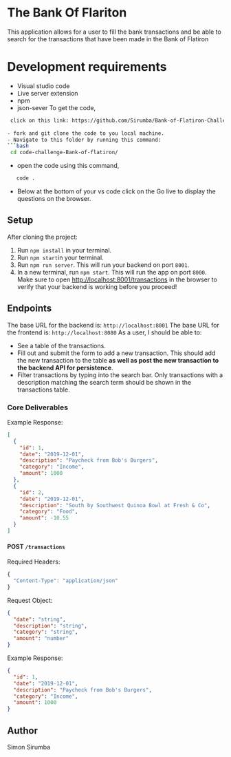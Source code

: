 # The Bank Of Flariton
This application allows for a user to fill the bank transactions and be able to search for the transactions that have been made in the Bank of Flatiron 
# Development requirements
- Visual studio code
- Live server  extension
- npm
- json-sever
To get the code,
```bash
 click on this link: https://github.com/Sirumba/Bank-of-Flatiron-Challenge
 
- fork and git clone the code to you local machine.
- Navigate to this folder by running this command:
```bash
 cd code-challenge-Bank-of-flatiron/
 ```
- open the code using this command,
```bash
   code .
```
- Below at the bottom of your vs code click on the Go live to display the questions on the browser.
## Setup
After cloning the project:
1. Run `npm install` in your terminal.
2. Run `npm start`in your terminal.
2. Run `npm run server`. This will run your backend on port `8001`.
3. In a new terminal, run `npm start`. This will run the app on port `8000`.
Make sure to open
[http://localhost:8001/transactions](http://localhost:8001/transactions) in the
browser to verify that your backend is working before you proceed!
## Endpoints
The base URL for the backend is: `http://localhost:8001`
The base URL for the frontend is: `http://localhost:8080`
As a user, I should be able to:
- See a table of the transactions.
- Fill out and submit the form to add a new transaction. This should add the new
  transaction to the table **as well as post the new transaction to the backend
  API for persistence**.
- Filter transactions by typing into the search bar. Only transactions with a
  description matching the search term should be shown in the transactions
  table.
### Core Deliverables
Example Response:
```json
[
  {
    "id": 1,
    "date": "2019-12-01",
    "description": "Paycheck from Bob's Burgers",
    "category": "Income",
    "amount": 1000
  },
  {
    "id": 2,
    "date": "2019-12-01",
    "description": "South by Southwest Quinoa Bowl at Fresh & Co",
    "category": "Food",
    "amount": -10.55
  }
]
```
#### POST `/transactions`
Required Headers:
```js
{
  "Content-Type": "application/json"
}
```
Request Object:
```json
{
  "date": "string",
  "description": "string",
  "category": "string",
  "amount": "number"
}
```
Example Response:
```json
{
  "id": 1,
  "date": "2019-12-01",
  "description": "Paycheck from Bob's Burgers",
  "category": "Income",
  "amount": 1000
}
```
## Author

Simon Sirumba